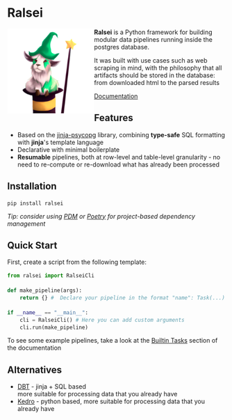 # Ralsei

<img src="docs/logo.png" align="left" width="200">

**Ralsei** is a Python framework for building modular
data pipelines running inside the postgres database.

It was built with use cases such as web scraping in mind,
with the philosophy that all artifacts should be stored in the database:
from downloaded html to the parsed results

[Documentation](https://snorkysnark.github.io/ralsei-py/)

## Features

- Based on the [jinja-psycopg](https://snorkysnark.github.io/jinja-psycopg/)
    library, combining **type-safe** SQL formatting with **jinja**'s template language
- Declarative with minimal boilerplate
- **Resumable** pipelines, both at row-level and table-level granularity -
    no need to re-compute or re-download what has already been processed

## Installation

```
pip install ralsei
```

_Tip: consider using [PDM](https://pdm.fming.dev/latest/) or [Poetry](https://python-poetry.org/)
for project-based dependency management_

## Quick Start

First, create a script from the following template:

```py
from ralsei import RalseiCli

def make_pipeline(args):
    return {} #  Declare your pipeline in the format "name": Task(...)

if __name__ == "__main__":
    cli = RalseiCli() # Here you can add custom arguments
    cli.run(make_pipeline)
```

To see some example pipelines, take a look at the
[Builtin Tasks](https://snorkysnark.github.io/ralsei-py/guides/tasks/#builtin-tasks) section of the documentation

## Alternatives

- [DBT](https://github.com/dbt-labs/dbt-core) - jinja + SQL based  
    more suitable for processing data that you already have
- [Kedro](https://github.com/kedro-org/kedro) - python based,
    more suitable for processing data that you already have


